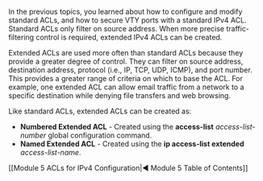 In the previous topics, you learned about how to configure and modify standard ACLs, and how to secure VTY ports with a standard IPv4 ACL. Standard ACLs only filter on source address. When more precise traffic-filtering control is required, extended IPv4 ACLs can be created.

Extended ACLs are used more often than standard ACLs because they provide a greater degree of control. They can filter on source address, destination address, protocol (i.e., IP, TCP, UDP, ICMP), and port number. This provides a greater range of criteria on which to base the ACL. For example, one extended ACL can allow email traffic from a network to a specific destination while denying file transfers and web browsing.

Like standard ACLs, extended ACLs can be created as:

- **Numbered Extended ACL** - Created using the **access-list** _access-list-number_ global configuration command.
- **Named Extended ACL** - Created using the **ip access-list extended** _access-list-name_.

[[Module 5 ACLs for IPv4 Configuration|◀ Module 5 Table of Contents]]